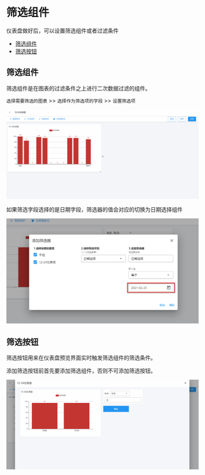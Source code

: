 # 筛选组件

仪表盘做好后，可以设置筛选组件或者过滤条件

- [筛选组件](#筛选组件)
- [筛选按钮](筛选按钮)

## <span id='筛选组件'>筛选组件</span>

筛选组件是在图表的过滤条件之上进行二次数据过滤的组件。

`选择需要筛选的图表` >> `选择作为筛选项的字段` >> `设置筛选项`

![](./images/create-filter.gif)

如果筛选字段选择的是日期字段，筛选器的值会对应的切换为日期选择组件

![日期筛选](./images/filter-calander.png)

## <span id='筛选按钮'>筛选按钮</span>

筛选按钮用来在仪表盘预览界面实时触发筛选组件的筛选条件。

添加筛选按钮前首先要添加筛选组件，否则不可添加筛选按钮。

![筛选按钮](./images/filter-button.gif)
